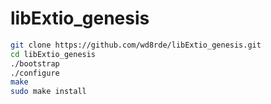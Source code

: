 # libExtio_genesis
```bash
git clone https://github.com/wd8rde/libExtio_genesis.git
cd libExtio_genesis
./bootstrap
./configure
make
sudo make install
```
